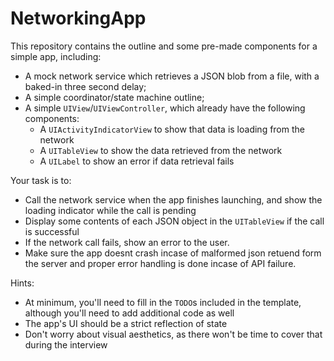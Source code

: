# NetworkingApp

This repository contains the outline and some pre-made components for a simple app, including:
* A mock network service which retrieves a JSON blob from a file, with a baked-in three second delay;
* A simple coordinator/state machine outline;
* A simple `UIView`/`UIViewController`, which already have the following components:
    * A `UIActivityIndicatorView` to show that data is loading from the network
    * A `UITableView` to show the data retrieved from the network
    * A `UILabel` to show an error if data retrieval fails
 
Your task is to:
- Call the network service when the app finishes launching, and show the loading indicator while the call is pending
- Display some contents of each JSON object in the `UITableView` if the call is successful
- If the network call fails, show an error to the user.
- Make sure the app doesnt crash incase of malformed json retuend form the server and proper error handling is done incase of API failure.
 
Hints:
- At minimum, you'll need to fill in the `TODO`s included in the template, although you'll need to add additional code as well
- The app's UI should be a strict reflection of state
- Don't worry about visual aesthetics, as there won't be time to cover that during the interview
